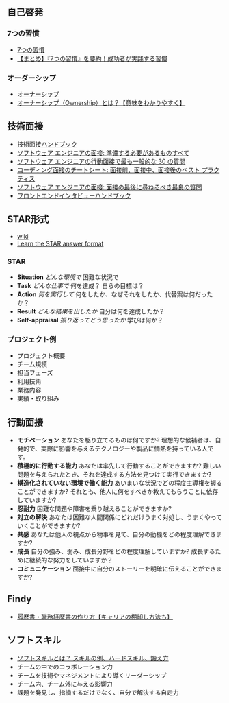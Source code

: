 ## 自己啓発
### 7つの習慣
- [7つの習慣](https://ja.wikipedia.org/wiki/7%E3%81%A4%E3%81%AE%E7%BF%92%E6%85%A3 "7つの習慣")
- [【まとめ】『7つの習慣』を要約！成功者が実践する習慣](https://souken.shikigaku.jp/5259/#%E7%AC%AC1%E3%81%AE%E7%BF%92%E6%85%A3%EF%BC%9A%E4%B8%BB%E4%BD%93%E7%9A%84%E3%81%A7%E3%81%82%E3%82%8B "【まとめ】『7つの習慣』を要約！成功者が実践する習慣")
### オーダーシップ
- [オーナーシップ](https://mba.globis.ac.jp/about_mba/glossary/detail-19693.html#:~:text=%E3%82%AA%E3%83%BC%E3%83%8A%E3%83%BC%E3%82%B7%E3%83%83%E3%83%97%E3%81%A8%E3%81%AF%E3%80%81%E5%80%8B%E4%BA%BA,%E3%81%A6%E3%81%84%E3%82%8B%E7%8A%B6%E6%85%8B%E3%81%A8%E3%82%82%E3%81%84%E3%81%88%E3%82%8B%E3%80%82 "オーナーシップ")
- [オーナーシップ（Ownership）とは？【意味をわかりやすく】](https://www.kaonavi.jp/dictionary/ownership/ "オーナーシップ（Ownership）とは？【意味をわかりやすく】")
## 技術面接
- [技術面接ハンドブック](https://github.com/yangshun/tech-interview-handbook#readme "技術面接ハンドブック")
- [ソフトウェア エンジニアの面接: 準備する必要があるものすべて](https://www.techinterviewhandbook.org/software-engineering-interview-guide/ "ソフトウェア エンジニアの面接: 準備する必要があるものすべて")
- [ソフトウェア エンジニアの行動面接で最も一般的な 30 の質問](https://www.techinterviewhandbook.org/behavioral-interview-questions/ "")
- [コーディング面接のチートシート: 面接前、面接中、面接後のベスト プラクティス](https://www.techinterviewhandbook.org/coding-interview-cheatsheet/#4-code-out-your-solution-while-talking-through-it "")
- [ソフトウェア エンジニアの面接: 面接の最後に尋ねるべき最良の質問](https://www.techinterviewhandbook.org/final-questions/ "")
- [フロントエンドインタビューハンドブック](https://www.frontendinterviewhandbook.com/introduction/ "フロントエンドインタビューハンドブック")
## STAR形式
- [wiki](https://en.wikipedia.org/wiki/Situation,_task,_action,_result "wiki")
- [Learn the STAR answer format](https://www.techinterviewhandbook.org/behavioral-interview/#1-learn-the-star-answer-format "Learn the STAR answer format")
### STAR
- **Situation** *どんな環境で* 困難な状況で
- **Task** *どんな仕事で* 何を達成？ 自らの目標は？
- **Action** *何を実行して* 何をしたか、なぜそれをしたか、代替案は何だったか？
- **Result** *どんな結果を出したか* 自分は何を達成したか？
- **Self-appraisal** *振り返ってどう思ったか* 学びは何か？
### プロジェクト例
- プロジェクト概要
- チーム規模
- 担当フェーズ
- 利⽤技術
- 業務内容
- 実績・取り組み
## 行動面接
- **モチベーション** あなたを駆り立てるものは何ですか? 理想的な候補者は、自発的で、実際に影響を与えるテクノロジーや製品に情熱を持っている人です。
- **積極的に行動する能力** あなたは率先して行動することができますか? 難しい問題を与えられたとき、それを達成する方法を見つけて実行できますか?
- **構造化されていない環境で働く能力** あいまいな状況でどの程度主導権を握ることができますか? それとも、他人に何をすべきか教えてもらうことに依存していますか?
- **忍耐力** 困難な問題や障害を乗り越えることができますか?
- **対立の解決** あなたは困難な人間関係にどれだけうまく対処し、うまくやっていくことができますか?
- **共感** あなたは他人の視点から物事を見て、自分の動機をどの程度理解できますか?
- **成長** 自分の強み、弱み、成長分野をどの程度理解していますか? 成長するために継続的な努力をしていますか？
- **コミュニケーション** 面接中に自分のストーリーを明確に伝えることができますか?
## Findy
- [履歴書・職務経歴書の作り方【キャリアの棚卸し方法も】](https://confused-relative-c77.notion.site/b6e44e15de254453bd0731cf1970dc39 "履歴書・職務経歴書の作り方【キャリアの棚卸し方法も】")
## ソフトスキル
- [ソフトスキルとは？ スキルの例、ハードスキル、鍛え方](https://www.kaonavi.jp/dictionary/soft-skill/ "ソフトスキルとは？ スキルの例、ハードスキル、鍛え方")
- チームの中でのコラボレーション力
- チームを技術やマネジメントにより導くリーダーシップ
- チーム内、チーム外に与える影響力
- 課題を発見し、指摘するだけでなく、自分で解決する自走力